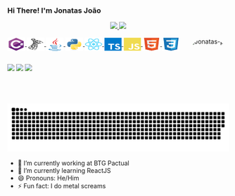 ### Hi There! I'm Jonatas João
<div align="center">
  <a href="https://github.com/Jonatas6199">
  <img height="180em" src="https://github-readme-stats.vercel.app/api?username=Jonatas6199&show_icons=true&theme=dracula&include_all_commits=true&count_private=true"/>
  <img height="180em" src="https://github-readme-stats.vercel.app/api/top-langs/?username=Jonatas6199&layout=compact&langs_count=7&theme=dracula"/>
</div>
<div style="display: inline_block"><br>
  <img align="center" alt="Jonatas-Csharp" height="30" width="40" src="https://raw.githubusercontent.com/devicons/devicon/master/icons/csharp/csharp-original.svg">
  <img align="center" alt="Jonatas-Sql" height="30" width="40" src="https://github.com/devicons/devicon/blob/master/icons/microsoftsqlserver/microsoftsqlserver-plain.svg">
  <img align="center" alt="Jonatas-Java" height="30" width="40" src="https://raw.githubusercontent.com/devicons/devicon/master/icons/java/java-original.svg">
  <img align="center" alt="Jonatas-Python" height="30" width="40" src="https://raw.githubusercontent.com/devicons/devicon/master/icons/python/python-original.svg">
  <img align="center" alt="Jonatas-React" height="30" width="40" src="https://raw.githubusercontent.com/devicons/devicon/master/icons/react/react-original.svg">
  <img align="center" alt="Jonatas-Ts" height="30" width="40" src="https://raw.githubusercontent.com/devicons/devicon/master/icons/typescript/typescript-plain.svg">
  <img align="center" alt="Jonatas-Js" height="30" width="40" src="https://raw.githubusercontent.com/devicons/devicon/master/icons/javascript/javascript-plain.svg">
  <img align="center" alt="Jonatas-HTML" height="30" width="40" src="https://raw.githubusercontent.com/devicons/devicon/master/icons/html5/html5-original.svg">
  <img align="center" alt="Jonatas-CSS" height="30" width="40" src="https://raw.githubusercontent.com/devicons/devicon/master/icons/css3/css3-original.svg">
  <img align="right" alt="Jonatas-pic" height="150" style="border-radius:50px;" src="https://avatars.githubusercontent.com/u/44883581?v=4?width=676&height=676">
</div>
  
  ##
 
<div> 
  <a href="https://instagram.com/jonatas_joao" target="_blank"><img src="https://img.shields.io/badge/-Instagram-%23E4405F?style=for-the-badge&logo=instagram&logoColor=white" target="_blank"></a>
  <a href = "mailto:jonatasjsilva98@gmail.com"><img src="https://img.shields.io/badge/-Gmail-%23333?style=for-the-badge&logo=gmail&logoColor=white" target="_blank"></a>
  <a href="https://www.linkedin.com/in/jonatas-jo%C3%A3o/" target="_blank"><img src="https://img.shields.io/badge/-LinkedIn-%230077B5?style=for-the-badge&logo=linkedin&logoColor=white" target="_blank"></a> 
 
  ![Snake animation](https://github.com/Jonatas6199/Jonatas6199/blob/output/github-contribution-grid-snake.svg)
 
</div>

- 🔭 I’m currently working at BTG Pactual
- 🌱 I’m currently learning ReactJS
- 😄 Pronouns: He/Him
- ⚡ Fun fact: I do metal screams

